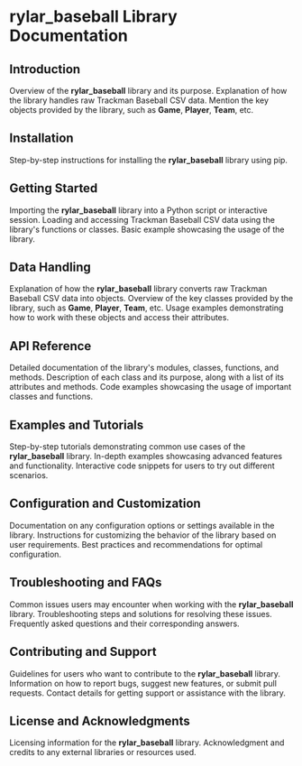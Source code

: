 # rylar_baseball Library Documentation

## Introduction
Overview of the **rylar_baseball** library and its purpose. Explanation of how the library handles raw Trackman Baseball CSV data. Mention the key objects provided by the library, such as **Game**, **Player**, **Team**, etc.

## Installation
Step-by-step instructions for installing the **rylar_baseball** library using pip.

## Getting Started
Importing the **rylar_baseball** library into a Python script or interactive session. Loading and accessing Trackman Baseball CSV data using the library's functions or classes. Basic example showcasing the usage of the library.

## Data Handling
Explanation of how the **rylar_baseball** library converts raw Trackman Baseball CSV data into objects. Overview of the key classes provided by the library, such as **Game**, **Player**, **Team**, etc. Usage examples demonstrating how to work with these objects and access their attributes.

## API Reference
Detailed documentation of the library's modules, classes, functions, and methods. Description of each class and its purpose, along with a list of its attributes and methods. Code examples showcasing the usage of important classes and functions.

## Examples and Tutorials
Step-by-step tutorials demonstrating common use cases of the **rylar_baseball** library. In-depth examples showcasing advanced features and functionality. Interactive code snippets for users to try out different scenarios.

## Configuration and Customization
Documentation on any configuration options or settings available in the library. Instructions for customizing the behavior of the library based on user requirements. Best practices and recommendations for optimal configuration.

## Troubleshooting and FAQs
Common issues users may encounter when working with the **rylar_baseball** library. Troubleshooting steps and solutions for resolving these issues. Frequently asked questions and their corresponding answers.

## Contributing and Support
Guidelines for users who want to contribute to the **rylar_baseball** library. Information on how to report bugs, suggest new features, or submit pull requests. Contact details for getting support or assistance with the library.

## License and Acknowledgments
Licensing information for the **rylar_baseball** library. Acknowledgment and credits to any external libraries or resources used.
